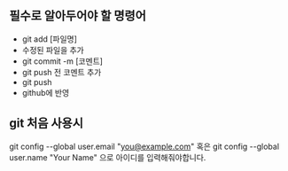 ## 필수로 알아두어야 할 명령어
 * git add [파일명]
  * 수정된 파일을 추가
 * git commit -m [코멘트] 
  * git push 전 코멘트 추가
 * git push 
  * github에 반영

## git 처음 사용시
git config --global user.email "you@example.com"
혹은 
git config --global user.name "Your Name"
으로 아이디를 입력해줘야합니다.
